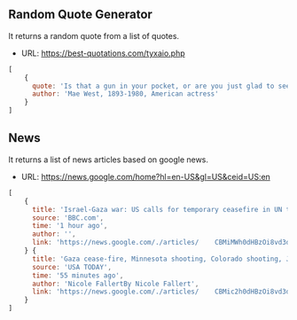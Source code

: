 ## Random Quote Generator
It returns a random quote from a list of quotes.
- URL: https://best-quotations.com/tyxaio.php
```js
[
    {
      quote: 'Is that a gun in your pocket, or are you just glad to see me?',
      author: 'Mae West, 1893-1980, American actress'
    }
]
```

## News
It returns a list of news articles based on google news.
- URL: https://news.google.com/home?hl=en-US&gl=US&ceid=US:en
```js
[
    {
      title: 'Israel-Gaza war: US calls for temporary ceasefire in UN text',
      source: 'BBC.com',
      time: '1 hour ago',
      author: '',
      link: 'https://news.google.com/./articles/    CBMiMWh0dHBzOi8vd3d3LmJiYy5jb20vbmV3cy93b3JsZC11cy1jYW5hZGEtNjgzNDYwMjfSATVodH  RwczovL3d3dy5iYmMuY29tL25ld3Mvd29ybGQtdXMtY2FuYWRhLTY4MzQ2MDI3LmFtcA?hl=en-US&    gl=US&ceid=US%3Aen'
    } {
      title: 'Gaza cease-fire, Minnesota shooting, Colorado shooting, Julian    Assange, California rain, Biden: Daily Briefing',
      source: 'USA TODAY',
      time: '55 minutes ago',
      author: 'Nicole FallertBy Nicole Fallert',
      link: 'https://news.google.com/./articles/    CBMic2h0dHBzOi8vd3d3LnVzYXRvZGF5LmNvbS9zdG9yeS9uZXdzLzIwMjQvMDIvMjAvaXNyYWVsLW  hhbWFzLWNlYXNlLWZpcmUtc2hvb3RpbmctZ3VuLWNhbGlmb3JuaWEtd2VhdGhlci83MjY2Nzg5MTAw    Ny_SAQA?hl=en-US&gl=US&ceid=US%3Aen'
    }
]
```
